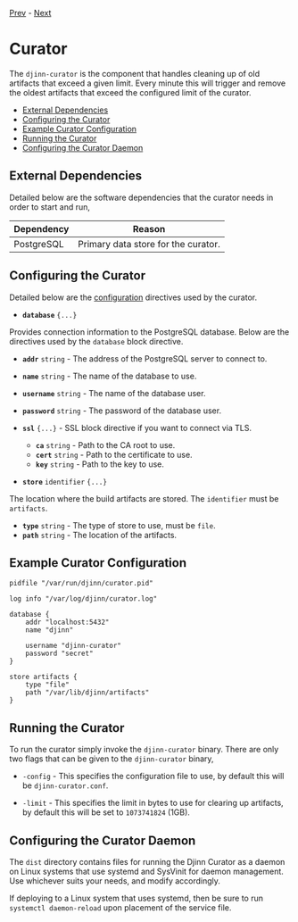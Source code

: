 [Prev](/admin/configuration) - [Next](/admin/scheduler)

# Curator

The `djinn-curator` is the component that handles cleaning up of old artifacts
that exceed a given limit. Every minute this will trigger and remove the oldest
artifacts that exceed the configured limit of the curator.

* [External Dependencies](#external-dependencies)
* [Configuring the Curator](#configuring-the-curator)
* [Example Curator Configuration](#example-server-configuration)
* [Running the Curator](#running-the-curator)
* [Configuring the Curator Daemon](#configuring-the-curator-daemon)

## External Dependencies

Detailed below are the software dependencies that the curator needs in order
to start and run,

| Dependency  | Reason                              |
|-------------|-------------------------------------|
| PostgreSQL  | Primary data store for the curator. |

## Configuring the Curator

Detailed below are the [configuration](/admin/configuration) directives used by
the curator.

* **`database`** `{...}`

Provides connection information to the PostgreSQL database. Below are the
directives used by the `database` block directive.

* **`addr`** `string` - The address of the PostgreSQL server to connect to.

* **`name`** `string` - The name of the database to use.

* **`username`** `string` - The name of the database user.

* **`password`** `string` - The password of the database user.

* **`ssl`** `{...}` - SSL block directive if you want to connect via TLS.

  * **`ca`** `string` - Path to the CA root to use.
  * **`cert`** `string` - Path to the certificate to use.
  * **`key`** `string` - Path to the key to use.

* **`store`** `identifier` `{...}`

The location where the build artifacts are stored. The `identifier` must be
`artifacts`.

* **`type`** `string` - The type of store to use, must be `file`.
* **`path`** `string` - The location of the artifacts.

## Example Curator Configuration

    pidfile "/var/run/djinn/curator.pid"

    log info "/var/log/djinn/curator.log"

    database {
        addr "localhost:5432"
        name "djinn"

        username "djinn-curator"
        password "secret"
    }

    store artifacts {
        type "file"
        path "/var/lib/djinn/artifacts"
    }

## Running the Curator

To run the curator simply invoke the `djinn-curator` binary. There are only two
flags that can be given to the `djinn-curator` binary,

* `-config` - This specifies the configuration file to use, by default this
will be `djinn-curator.conf`.

* `-limit` - This specifies the limit in bytes to use for clearing up
artifacts, by default this will be set to `1073741824` (1GB).

## Configuring the Curator Daemon

The `dist` directory contains files for running the Djinn Curator as a daemon
on Linux systems that use systemd and SysVinit for daemon management. Use
whichever suits your needs, and modify accordingly.

If deploying to a Linux system that uses systemd, then be sure to run
`systemctl daemon-reload` upon placement of the service file.
